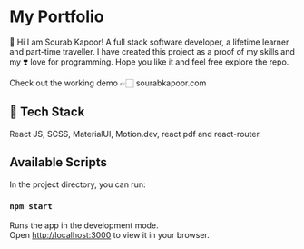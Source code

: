# My Portfolio

👋 Hi I am Sourab Kapoor! A full stack software developer, a lifetime learner and part-time traveller. 
I have created this project as a  proof of my skills and my ❣️ love for programming. 
Hope you like it and feel free explore the repo.

Check out the working demo 👉🏻 sourabkapoor.com


## 👾 Tech Stack

React JS, SCSS, MaterialUI, Motion.dev, react pdf and react-router.  


## Available Scripts

In the project directory, you can run:

### `npm start`

Runs the app in the development mode.\
Open [http://localhost:3000](http://localhost:3000) to view it in your browser.

